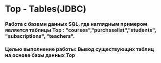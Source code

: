 # Top - Tables(JDBC)
### Работа с базами данных SQL, где наглядным примером является таблицы Top : "courses","purchaselist","students", "subscriptions", "teachers".
### Целью выполнение работы: Вывод существующих таблиц на основе базы данных Top